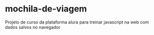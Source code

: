# mochila-de-viagem
Projeto de curso da plataforma alura para treinar javascript na web com dados salvos no navegador
